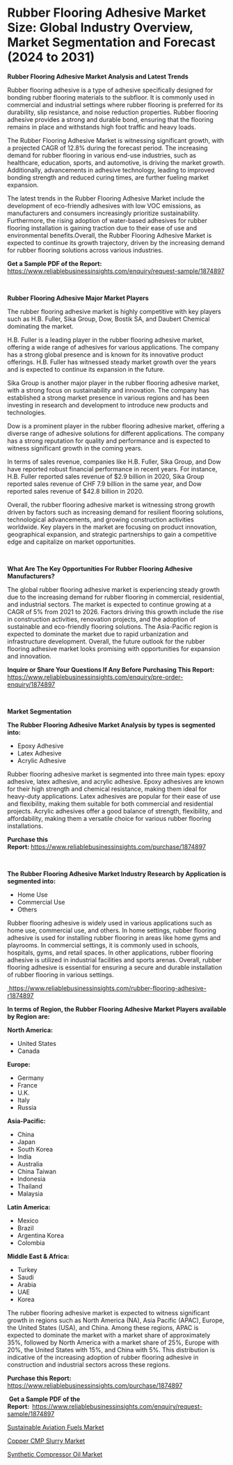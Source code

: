 <p><h1>Rubber Flooring Adhesive Market Size: Global Industry Overview, Market Segmentation and Forecast (2024 to 2031)</h1></p><p><strong>Rubber Flooring Adhesive Market Analysis and Latest Trends</strong></p>
<p><p>Rubber flooring adhesive is a type of adhesive specifically designed for bonding rubber flooring materials to the subfloor. It is commonly used in commercial and industrial settings where rubber flooring is preferred for its durability, slip resistance, and noise reduction properties. Rubber flooring adhesive provides a strong and durable bond, ensuring that the flooring remains in place and withstands high foot traffic and heavy loads.</p><p>The Rubber Flooring Adhesive Market is witnessing significant growth, with a projected CAGR of 12.8% during the forecast period. The increasing demand for rubber flooring in various end-use industries, such as healthcare, education, sports, and automotive, is driving the market growth. Additionally, advancements in adhesive technology, leading to improved bonding strength and reduced curing times, are further fueling market expansion.</p><p>The latest trends in the Rubber Flooring Adhesive Market include the development of eco-friendly adhesives with low VOC emissions, as manufacturers and consumers increasingly prioritize sustainability. Furthermore, the rising adoption of water-based adhesives for rubber flooring installation is gaining traction due to their ease of use and environmental benefits.Overall, the Rubber Flooring Adhesive Market is expected to continue its growth trajectory, driven by the increasing demand for rubber flooring solutions across various industries.</p></p>
<p><strong>Get a Sample PDF of the Report:&nbsp;</strong> <a href="https://www.reliablebusinessinsights.com/enquiry/request-sample/1874897">https://www.reliablebusinessinsights.com/enquiry/request-sample/1874897</a></p>
<p>&nbsp;</p>
<p><strong>Rubber Flooring Adhesive Major Market Players</strong></p>
<p><p>The rubber flooring adhesive market is highly competitive with key players such as H.B. Fuller, Sika Group, Dow, Bostik SA, and Daubert Chemical dominating the market. </p><p>H.B. Fuller is a leading player in the rubber flooring adhesive market, offering a wide range of adhesives for various applications. The company has a strong global presence and is known for its innovative product offerings. H.B. Fuller has witnessed steady market growth over the years and is expected to continue its expansion in the future.</p><p>Sika Group is another major player in the rubber flooring adhesive market, with a strong focus on sustainability and innovation. The company has established a strong market presence in various regions and has been investing in research and development to introduce new products and technologies.</p><p>Dow is a prominent player in the rubber flooring adhesive market, offering a diverse range of adhesive solutions for different applications. The company has a strong reputation for quality and performance and is expected to witness significant growth in the coming years.</p><p>In terms of sales revenue, companies like H.B. Fuller, Sika Group, and Dow have reported robust financial performance in recent years. For instance, H.B. Fuller reported sales revenue of $2.9 billion in 2020, Sika Group reported sales revenue of CHF 7.9 billion in the same year, and Dow reported sales revenue of $42.8 billion in 2020.</p><p>Overall, the rubber flooring adhesive market is witnessing strong growth driven by factors such as increasing demand for resilient flooring solutions, technological advancements, and growing construction activities worldwide. Key players in the market are focusing on product innovation, geographical expansion, and strategic partnerships to gain a competitive edge and capitalize on market opportunities.</p></p>
<p>&nbsp;</p>
<p><strong>What Are The Key Opportunities For Rubber Flooring Adhesive Manufacturers?</strong></p>
<p><p>The global rubber flooring adhesive market is experiencing steady growth due to the increasing demand for rubber flooring in commercial, residential, and industrial sectors. The market is expected to continue growing at a CAGR of 5% from 2021 to 2026. Factors driving this growth include the rise in construction activities, renovation projects, and the adoption of sustainable and eco-friendly flooring solutions. The Asia-Pacific region is expected to dominate the market due to rapid urbanization and infrastructure development. Overall, the future outlook for the rubber flooring adhesive market looks promising with opportunities for expansion and innovation.</p></p>
<p><strong>Inquire or Share Your Questions If Any Before Purchasing This Report:</strong> <a href="https://www.reliablebusinessinsights.com/enquiry/pre-order-enquiry/1874897">https://www.reliablebusinessinsights.com/enquiry/pre-order-enquiry/1874897</a></p>
<p>&nbsp;</p>
<p><strong>Market Segmentation</strong></p>
<p><strong>The Rubber Flooring Adhesive Market Analysis by types is segmented into:</strong></p>
<p><ul><li>Epoxy Adhesive</li><li>Latex Adhesive</li><li>Acrylic Adhesive</li></ul></p>
<p><p>Rubber flooring adhesive market is segmented into three main types: epoxy adhesive, latex adhesive, and acrylic adhesive. Epoxy adhesives are known for their high strength and chemical resistance, making them ideal for heavy-duty applications. Latex adhesives are popular for their ease of use and flexibility, making them suitable for both commercial and residential projects. Acrylic adhesives offer a good balance of strength, flexibility, and affordability, making them a versatile choice for various rubber flooring installations.</p></p>
<p><strong>Purchase this Report:&nbsp;</strong><a href="https://www.reliablebusinessinsights.com/purchase/1874897">https://www.reliablebusinessinsights.com/purchase/1874897</a></p>
<p>&nbsp;</p>
<p><strong>The Rubber Flooring Adhesive Market Industry Research by Application is segmented into:</strong></p>
<p><ul><li>Home Use</li><li>Commercial Use</li><li>Others</li></ul></p>
<p><p>Rubber flooring adhesive is widely used in various applications such as home use, commercial use, and others. In home settings, rubber flooring adhesive is used for installing rubber flooring in areas like home gyms and playrooms. In commercial settings, it is commonly used in schools, hospitals, gyms, and retail spaces. In other applications, rubber flooring adhesive is utilized in industrial facilities and sports arenas. Overall, rubber flooring adhesive is essential for ensuring a secure and durable installation of rubber flooring in various settings.</p></p>
<p><a href="https://www.reliablebusinessinsights.com/rubber-flooring-adhesive-r1874897">&nbsp;https://www.reliablebusinessinsights.com/rubber-flooring-adhesive-r1874897</a></p>
<p><strong>In terms of Region, the Rubber Flooring Adhesive Market Players available by Region are:</strong></p>
<p>
    <p> <strong> North America: </strong>
        <ul>
            <li>United States</li>
            <li>Canada</li>
        </ul>
        </p> 
    <p> <strong> Europe: </strong>
        <ul>
            <li>Germany</li>
            <li>France</li>
            <li>U.K.</li>
            <li>Italy</li>
            <li>Russia</li>
        </ul>
        </p> 
    <p> <strong> Asia-Pacific: </strong>
        <ul>
            <li>China</li>
            <li>Japan</li>
            <li>South Korea</li>
            <li>India</li>
            <li>Australia</li>
            <li>China Taiwan</li>
            <li>Indonesia</li>
            <li>Thailand</li>
            <li>Malaysia</li>
        </ul>
        </p> 
    <p> <strong> Latin America: </strong>
        <ul>
            <li>Mexico</li>
            <li>Brazil</li>
            <li>Argentina Korea</li>
            <li>Colombia</li>
        </ul>
        </p> 
    <p> <strong> Middle East & Africa: </strong>
        <ul>
            <li>Turkey</li>
            <li>Saudi</li>
            <li>Arabia</li>
            <li>UAE</li>
            <li>Korea</li>
        </ul>
    </p>
    </p>
<p><p>The rubber flooring adhesive market is expected to witness significant growth in regions such as North America (NA), Asia Pacific (APAC), Europe, the United States (USA), and China. Among these regions, APAC is expected to dominate the market with a market share of approximately 35%, followed by North America with a market share of 25%, Europe with 20%, the United States with 15%, and China with 5%. This distribution is indicative of the increasing adoption of rubber flooring adhesive in construction and industrial sectors across these regions.</p></p>
<p><strong>Purchase this Report: </strong><a href="https://www.reliablebusinessinsights.com/purchase/1874897">https://www.reliablebusinessinsights.com/purchase/1874897</a></p>
<p>&nbsp;<strong>Get a Sample PDF of the Report:&nbsp;&nbsp;</strong><a href="https://www.reliablebusinessinsights.com/enquiry/request-sample/1874897">https://www.reliablebusinessinsights.com/enquiry/request-sample/1874897</a></p>
<p><strong></strong></p>
<p><p><a href="https://github.com/nlnlwane1/Market-Research-Report-List-1/blob/main/sustainable-aviation-fuels-market.md">Sustainable Aviation Fuels Market</a></p><p><a href="https://view.publitas.com/reportprime-1/insights-into-copper-cmp-slurry-market-share-and-competitive-landscape-for-period-from-2024-to-2031/">Copper CMP Slurry Market</a></p><p><a href="https://github.com/JosephMorgnmelgfbX/Market-Research-Report-List-1/blob/main/synthetic-compressor-oil-market.md">Synthetic Compressor Oil Market</a></p></p>